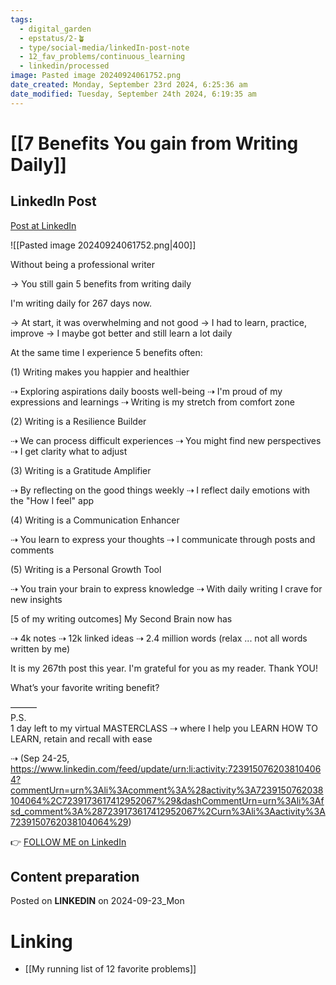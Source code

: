 ```yaml
---
tags:
  - digital_garden
  - epstatus/2-🪴
  - type/social-media/linkedIn-post-note
  - 12_fav_problems/continuous_learning
  - linkedin/processed
image: Pasted image 20240924061752.png
date_created: Monday, September 23rd 2024, 6:25:36 am
date_modified: Tuesday, September 24th 2024, 6:19:35 am
---
```

# [[7 Benefits You gain from Writing Daily]]
## LinkedIn Post
[Post at LinkedIn](https://www.linkedin.com/posts/sebastiankamilli_without-being-a-professional-writer-you-activity-7243861823458807808-qt2Y?utm_source=share&utm_medium=member_desktop)

![[Pasted image 20240924061752.png|400]]  

Without being a professional writer 

→ You still gain 5 benefits from writing daily

I'm writing daily for 267 days now. 

→ At start, it was overwhelming and not good
→ I had to learn, practice, improve
→ I maybe got better and still learn a lot daily

At the same time I experience 5 benefits often:

(1) Writing makes you happier and healthier

⇢ Exploring aspirations daily boosts well-being
⇢ I'm proud of my expressions and learnings
⇢ Writing is my stretch from comfort zone

(2) Writing is a Resilience Builder

⇢ We can process difficult experiences
⇢ You might find new perspectives
⇢ I get clarity what to adjust

(3) Writing is a Gratitude Amplifier

⇢ By reflecting on the good things weekly
⇢ I reflect daily emotions with the "How I feel" app

(4) Writing is a Communication Enhancer

⇢ You learn to express your thoughts
⇢ I communicate through posts and comments

(5) Writing is a Personal Growth Tool

⇢ You train your brain to express knowledge
⇢ With daily writing I crave for new insights

[5 of my writing outcomes]
My Second Brain now has

⇢ 4k notes
⇢ 12k linked ideas
⇢ 2.4 million words 
(relax ... not all words written by me)

It is my 267th post this year.
I'm grateful for you as my reader. Thank YOU!

What’s your favorite writing benefit?

———  
P.S.  
1 day left to my virtual MASTERCLASS 
⇢ where I help you LEARN HOW TO LEARN, retain and recall with ease

⇢ (Sep 24-25, https://www.linkedin.com/feed/update/urn:li:activity:7239150762038104064?commentUrn=urn%3Ali%3Acomment%3A%28activity%3A7239150762038104064%2C7239173617412952067%29&dashCommentUrn=urn%3Ali%3Afsd_comment%3A%287239173617412952067%2Curn%3Ali%3Aactivity%3A7239150762038104064%29)

👉 [FOLLOW ME on LinkedIn](https://www.linkedin.com/comm/mynetwork/discovery-see-all?usecase=PEOPLE_FOLLOWS&followMember=sebastiankamilli)

## Content preparation

Posted on **LINKEDIN** on 2024-09-23_Mon
# Linking
+ [[My running list of 12 favorite problems]]